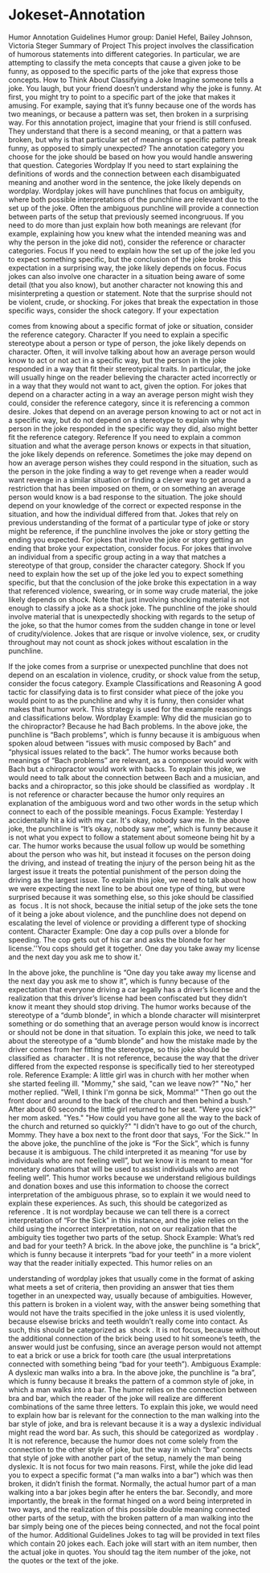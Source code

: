# Jokeset-Annotation

Humor Annotation Guidelines
Humor group: Daniel Hefel, Bailey Johnson, Victoria Steger
Summary of Project
This project involves the classification of humorous statements into different categories. In
particular, we are attempting to classify the meta concepts that cause a given joke to be funny,
as opposed to the specific parts of the joke that express those concepts.
How to Think About Classifying a Joke
Imagine someone tells a joke. You laugh, but your friend doesn’t understand why the joke is
funny. At first, you might try to point to a specific part of the joke that makes it amusing. For
example, saying that it’s funny because one of the words has two meanings, or because a
pattern was set, then broken in a surprising way. For this annotation project, imagine that your
friend is still confused. They understand that there is a second meaning, or that a pattern was
broken, but why is that particular set of meanings or specific pattern break funny, as opposed to
simply unexpected? The annotation category you choose for the joke should be based on how
you would handle answering that question.
Categories
Wordplay
If you need to start explaining the definitions of words and the connection between each
disambiguated meaning and another word in the sentence, the joke likely depends on
wordplay. Wordplay jokes will have punchlines that focus on ambiguity, where both
possible interpretations of the punchline are relevant due to the set up of the joke. Often
the ambiguous punchline will provide a connection between parts of the setup that
previously seemed incongruous.
If you need to do more than just explain how both meanings are relevant (for example,
explaining how you knew what the intended meaning was and why the person in the
joke did not), consider the reference or character categories.
Focus
If you need to explain how the set up of the joke led you to expect something specific,
but the conclusion of the joke broke this expectation in a surprising way, the joke likely
depends on focus. Focus jokes can also involve one character in a situation being
aware of some detail (that you also know), but another character not knowing this and
misinterpreting a question or statement.
Note that the surprise should not be violent, crude, or shocking. For jokes that break the
expectation in those specific ways, consider the shock category. If your expectation

comes from knowing about a specific format of joke or situation, consider the reference
category.
Character
If you need to explain a specific stereotype about a person or type of person, the joke
likely depends on character. Often, it will involve talking about how an average person
would know to act or not act in a specific way, but the person in the joke responded in a
way that fit their stereotypical traits. In particular, the joke will usually hinge on the
reader believing the character acted incorrectly or in a way that they would not want to
act, given the option.
For jokes that depend on a character acting in a way an average person might wish they
could, consider the reference category, since it is referencing a common desire. Jokes
that depend on an average person knowing to act or not act in a specific way, but do not
depend on a stereotype to explain why the person in the joke responded in the specific
way they did, also might better fit the reference category.
Reference
If you need to explain a common situation and what the average person knows or
expects in that situation, the joke likely depends on reference. Sometimes the joke may
depend on how an average person wishes they could respond in the situation, such as
the person in the joke finding a way to get revenge when a reader would want revenge in
a similar situation or finding a clever way to get around a restriction that has been
imposed on them, or on something an average person would know is a bad response to
the situation. The joke should depend on your knowledge of the correct or expected
response in the situation, and how the individual differed from that. Jokes that rely on
previous understanding of the format of a particular type of joke or story might be
reference, if the punchline involves the joke or story getting the ending you expected.
For jokes that involve the joke or story getting an ending that broke your expectation,
consider focus. For jokes that involve an individual from a specific group acting in a way
that matches a stereotype of that group, consider the character category.
Shock
If you need to explain how the set up of the joke led you to expect something specific,
but that the conclusion of the joke broke this expectation in a way that referenced
violence, swearing, or in some way crude material, the joke likely depends on shock.
Note that just involving shocking material is not enough to classify a joke as a shock
joke. The punchline of the joke should involve material that is unexpectedly shocking
with regards to the setup of the joke, so that the humor comes from the sudden change
in tone or level of crudity/violence. Jokes that are risque or involve violence, sex, or
crudity throughout may not count as shock jokes without escalation in the punchline.

If the joke comes from a surprise or unexpected punchline that does not depend on an
escalation in violence, crudity, or shock value from the setup, consider the focus
category.
Example Classifications and Reasoning
A good tactic for classifying data is to first consider what piece of the joke you would point to as
the punchline and why it is funny, then consider what makes that humor work. This strategy is
used for the example reasonings and classifications below.
Wordplay Example:
Why did the musician go to the chiropractor? Because he had Bach problems.
In the above joke, the punchline is “Bach problems”, which is funny because it is ambiguous
when spoken aloud between “issues with music composed by Bach” and “physical issues
related to the back”. The humor works because both meanings of “Bach problems” are
relevant, as a composer would work with Bach but a chiropractor would work with backs. To
explain this joke, we would need to talk about the connection between Bach and a musician,
and backs and a chiropractor, so this joke should be classified as ​ wordplay ​. It is not reference
or character because the humor only requires an explanation of the ambiguous word and two
other words in the setup which connect to each of the possible meanings.
Focus Example:
Yesterday I accidentally hit a kid with my car. It's okay, nobody saw me.
In the above joke, the punchline is “It’s okay, nobody saw me”, which is funny because it is not
what you expect to follow a statement about someone being hit by a car. The humor works
because the usual follow up would be something about the person who was hit, but instead it
focuses on the person doing the driving, and instead of treating the injury of the person being hit
as the largest issue it treats the potential punishment of the person doing the driving as the
largest issue. To explain this joke, we need to talk about how we were expecting the next line to
be about one type of thing, but were surprised because it was something else, so this joke
should be classified as ​ focus ​. It is not shock, because the initial setup of the joke sets the tone
of it being a joke about violence, and the punchline does not depend on escalating the level of
violence or providing a different type of shocking content.
Character Example:
One day a cop pulls over a blonde for speeding. The cop gets out of his car and asks
the blonde for her license.''You cops should get it together. One day you take away my
license and the next day you ask me to show it.'

In the above joke, the punchline is “One day you take away my license and the next day you
ask me to show it”, which is funny because of the expectation that everyone driving a car legally
has a driver’s license and the realization that this driver’s license had been confiscated but they
didn’t know it meant they should stop driving. The humor works because of the stereotype of a
“dumb blonde”, in which a blonde character will misinterpret something or do something that an
average person would know is incorrect or should not be done in that situation. To explain this
joke, we need to talk about the stereotype of a “dumb blonde” and how the mistake made by the
driver comes from her fitting the stereotype, so this joke should be classified as ​ character ​. It is
not reference, because the way that the driver differed from the expected response is
specifically tied to her stereotyped role.
Reference Example:
A little girl was in church with her mother when she started feeling ill.
"Mommy," she said, "can we leave now?"
"No," her mother replied.
"Well, I think I'm gonna be sick, Momma!"
"Then go out the front door and around to the back of the church and then behind a
bush."
After about 60 seconds the little girl returned to her seat.
"Were you sick?" her mom asked.
"Yes."
"How could you have gone all the way to the back of the church and returned so
quickly?"
"I didn't have to go out of the church, Mommy. They have a box next to the front door
that says, 'For the Sick.'"
In the above joke, the punchline of the joke is “For the Sick”, which is funny because it is
ambiguous. The child interpreted it as meaning “for use by individuals who are not feeling well”,
but we know it is meant to mean “for monetary donations that will be used to assist individuals
who are not feeling well”. This humor works because we understand religious buildings and
donation boxes and use this information to choose the correct interpretation of the ambiguous
phrase, so to explain it we would need to explain these experiences. As such, this should be
categorized as ​ reference ​. It is not wordplay because we can tell there is a correct interpretation
of “For the Sick” in this instance, and the joke relies on the child using the incorrect
interpretation, not on our realization that the ambiguity ties together two parts of the setup.
Shock Example:
What’s red and bad for your teeth? A brick.
In the above joke, the punchline is “a brick”, which is funny because it interprets “bad for your
teeth” in a more violent way that the reader initially expected. This humor relies on an

understanding of wordplay jokes that usually come in the format of asking what meets a set of
criteria, then providing an answer that ties them together in an unexpected way, usually
because of ambiguities. However, this pattern is broken in a violent way, with the answer being
something that would not have the traits specified in the joke unless it is used violently, because
elsewise bricks and teeth wouldn’t really come into contact. As such, this should be categorized
as ​ shock ​. It is not focus, because without the additional connection of the brick being used to
hit someone’s teeth, the answer would just be confusing, since an average person would not
attempt to eat a brick or use a brick for tooth care (the usual interpretations connected with
something being “bad for your teeth”).
Ambiguous Example:
A dyslexic man walks into a bra.
In the above joke, the punchline is “a bra”, which is funny because it breaks the pattern of a
common style of joke, in which a man walks into a bar. The humor relies on the connection
between bra and bar, which the reader of the joke will realize are different combinations of the
same three letters. To explain this joke, we would need to explain how bar is relevant for the
connection to the man walking into the bar style of joke, and bra is relevant because it is a way
a dyslexic individual might read the word bar. As such, this should be categorized as ​ wordplay ​.
It is not reference, because the humor does not come solely from the connection to the other
style of joke, but the way in which “bra” connects that style of joke with another part of the setup,
namely the man being dyslexic. It is not focus for two main reasons. First, while the joke did
lead you to expect a specific format (“a man walks into a bar”) which was then broken, it didn’t
finish the format. Normally, the actual humor part of a man walking into a bar jokes begin after
he enters the bar. Secondly, and more importantly, the break in the format hinged on a word
being interpreted in two ways, and the realization of this possible double meaning connected
other parts of the setup, with the broken pattern of a man walking into the bar simply being one
of the pieces being connected, and not the focal point of the humor.
Additional Guidelines
Jokes to tag will be provided in text files which contain 20 jokes each. Each joke will start with
an item number, then the actual joke in quotes. You should tag the item number of the joke, not
the quotes or the text of the joke.
